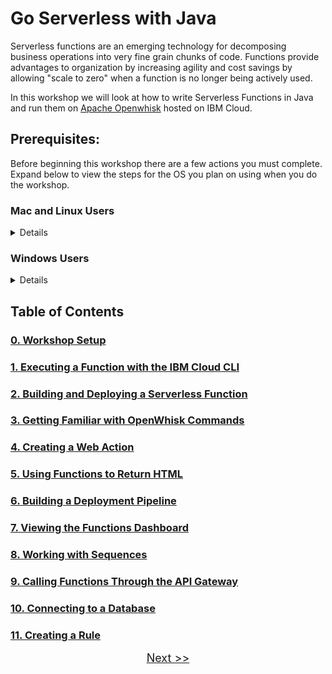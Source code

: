 # Go Serverless with Java

Serverless functions are an emerging technology for decomposing business operations into very fine grain chunks of code. Functions provide advantages to organization by increasing agility and cost savings by allowing "scale to zero" when a function is no longer being actively used.

In this workshop we will look at how to write Serverless Functions in Java and run them on [Apache Openwhisk](https://openwhisk.apache.org/) hosted on IBM Cloud.

## Prerequisites:

Before beginning this workshop there are a few actions you must complete. Expand below to view the steps for the OS you plan on using when you do the workshop.

<summary><h3>Mac and Linux Users</h3></summary>
<details>

1. [Java 8+](https://adoptopenjdk.net/)
2. [IBM Cloud CLI](https://github.com/IBM-Cloud/ibm-cloud-cli-release/releases/)
3. Install the IBM Cloud Functions Plugin by running this command in your terminal window:

	```
	ibmcloud plugin install cloud-functions
	```
4. <a href="https://ibm.biz/Bdz9G9" target="_blank">Create an IBM Cloud Account</a>

</details>

<summary><h3>Windows Users</h3></summary>
<details>

1. [Java 8+](https://adoptopenjdk.net/)
2. [IBM Cloud CLI](https://github.com/IBM-Cloud/ibm-cloud-cli-release/releases/)
3. Install the IBM Cloud Functions Plugin by running this command in your terminal window:

	```
	ibmcloud plugin install cloud-functions
	```
4. <a href="https://ibm.biz/Bd2Uv6" target="_blank">Create an IBM Cloud Account</a>
5. [Install Cygwin](https://www.cygwin.com/)
	6. While installing include **curl**, **vim**, and **git** as options

<h3>Using the Command Line</h3>

It is HIGHLY encouraged to use Cygwin to complete this workshop. Cygwin translates to the same pathing as the commands shown in this guide (*nix pathing) and also has the command line tools this workshop will use.

<h3>Using the Maven Wrapper</h3>

In the guide when the maven warpper is used `./mvnw` substitute with `./mvnw.cmd`.

</details>

## Table of Contents

### [0. Workshop Setup](SETUP.md)

### [1. Executing a Function with the IBM Cloud CLI](STEP1.md)

### [2. Building and Deploying a Serverless Function](STEP2.md)

### [3. Getting Familiar with OpenWhisk Commands](STEP3.md)

### [4. Creating a Web Action](STEP4.md)

### [5. Using Functions to Return HTML](STEP5.md)

### [6. Building a Deployment Pipeline](STEP6.md)

### [7. Viewing the Functions Dashboard](STEP7.md)

### [8. Working with Sequences](STEP8.md)

### [9. Calling Functions Through the API Gateway](STEP9.md)

### [10. Connecting to a Database](STEP10.md)

### [11. Creating a Rule](STEP11.md)

<p  align="center">
	<font size="4">
 		<a href="SETUP.md">Next >></a></td>
 </font>
</p>


